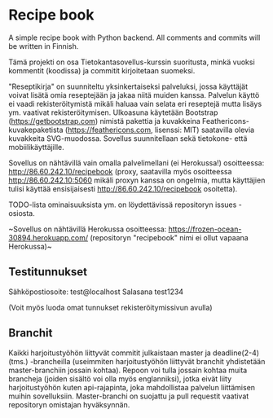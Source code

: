 # Recipe book
A simple recipe book with Python backend. All comments and commits will be written in Finnish.

Tämä projekti on osa Tietokantasovellus-kurssin suoritusta, minkä vuoksi kommentit (koodissa) ja commitit kirjoitetaan suomeksi. 

"Reseptikirja" on suunniteltu yksinkertaiseksi palveluksi, jossa käyttäjät voivat lisätä omia reseptejään ja jakaa niitä muiden kanssa. Palvelun käyttö ei vaadi rekisteröitymistä mikäli haluaa vain selata eri reseptejä mutta lisäys ym. vaativat rekisteröitymisen. Ulkoasuna käytetään Bootstrap (https://getbootstrap.com) nimistä pakettia ja kuvakkeina Feathericons-kuvakepaketista (https://feathericons.com, lisenssi: MIT) saatavilla olevia kuvakkeita SVG-muodossa. Sovellus suunnitellaan sekä tietokone- että mobiilikäyttäjille.

Sovellus on nähtävillä vain omalla palvelimellani (ei Herokussa!) osoitteessa: http://86.60.242.10/recipebook (proxy, saatavilla myös osoitteessa http://86.60.242.10:5060 mikäli proxyn kanssa on ongelmia, mutta käyttäjien tulisi käyttää ensisijaisesti http://86.60.242.10/recipebook osoitetta).

TODO-lista ominaisuuksista ym. on löydettävissä repositoryn issues -osiosta.

~Sovellus on nähtävillä Herokussa osoitteessa: https://frozen-ocean-30894.herokuapp.com/ (repositoryn "recipebook" nimi ei ollut vapaana Herokussa)~

## Testitunnukset
Sähköpostiosoite: test@localhost
Salasana test1234

(Voit myös luoda omat tunnukset rekisteröitymissivun avulla)

## Branchit
Kaikki harjoitustyöhön liittyvät commitit julkaistaan master ja deadline(2-4) (tms.) -brancheilla (useimmiten harjoitustyöhön liittyvät branchit yhdistetään master-branchiin jossain kohtaa). Repoon voi tulla jossain kohtaa muita brancheja (joiden sisältö voi olla myös englanniksi), jotka eivät liity harjoitustyöhön kuten api-rajapinta, joka mahdollistaa palvelun liittämisen muihin sovelluksiin. Master-branchi on suojattu ja pull requestit vaativat repositoryn omistajan hyväksynnän.
